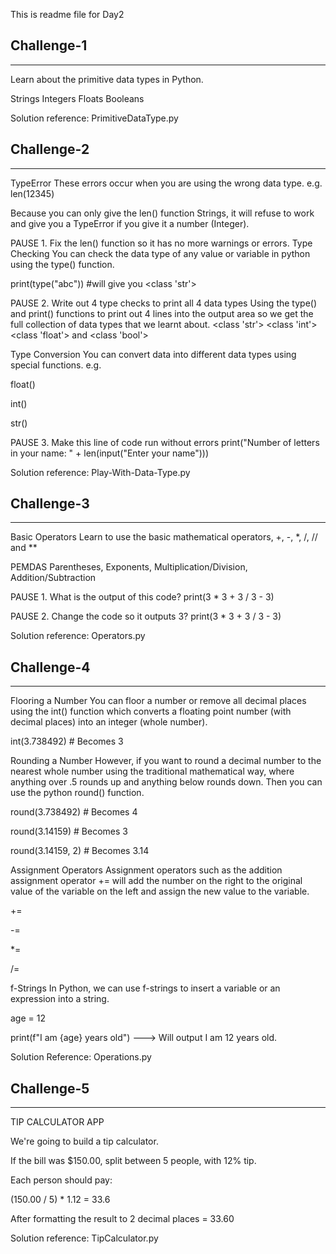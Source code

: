 This is readme file for Day2

## Challenge-1
*********************

Learn about the primitive data types in Python.

Strings
Integers
Floats
Booleans

Solution reference: PrimitiveDataType.py

## Challenge-2
********************

TypeError
These errors occur when you are using the wrong data type. e.g. len(12345)

Because you can only give the len() function Strings, it will refuse to work and give you a TypeError if you give it a number (Integer).

PAUSE 1. Fix the len() function so it has no more warnings or errors.
Type Checking
You can check the data type of any value or variable in python using the type() function.

print(type("abc")) #will give you <class 'str'>

PAUSE 2. Write out 4 type checks to print all 4 data types
Using the type() and print() functions to print out 4 lines into the output area so we get the full collection of data types that we learnt about. <class 'str'> <class 'int'> <class 'float'> and <class 'bool'>

Type Conversion
You can convert data into different data types using special functions. e.g.

float()

int()

str()

PAUSE 3. Make this line of code run without errors
print("Number of letters in your name: " + len(input("Enter your name")))

Solution reference: Play-With-Data-Type.py

## Challenge-3
********************

Basic Operators
Learn to use the basic mathematical operators, +, -, *, /, // and **

PEMDAS
Parentheses, Exponents, Multiplication/Division, Addition/Subtraction

PAUSE 1. What is the output of this code?
print(3 * 3 + 3 / 3 - 3)

PAUSE 2. Change the code so it outputs 3?
print(3 * 3 + 3 / 3 - 3)

Solution reference: Operators.py

## Challenge-4
**********************

Flooring a Number
You can floor a number or remove all decimal places using the int() function which converts a floating point number (with decimal places) into an integer (whole number).

int(3.738492) # Becomes 3

Rounding a Number
However, if you want to round a decimal number to the nearest whole number using the traditional mathematical way, where anything over .5 rounds up and anything below rounds down. Then you can use the python round() function.

round(3.738492) # Becomes 4

round(3.14159) # Becomes 3

round(3.14159, 2) # Becomes 3.14

Assignment Operators
Assignment operators such as the addition assignment operator += will add the number on the right to the original value of the variable on the left and assign the new value to the variable.

+=

-=

*=

/=

f-Strings
In Python, we can use f-strings to insert a variable or an expression into a string.

age = 12

print(f"I am {age} years old") ---> Will output I am 12 years old.

Solution Reference: Operations.py

## Challenge-5
********************

TIP CALCULATOR APP

We're going to build a tip calculator.

If the bill was $150.00, split between 5 people, with 12% tip.

Each person should pay:

(150.00 / 5) * 1.12 = 33.6

After formatting the result to 2 decimal places = 33.60

Solution reference: TipCalculator.py